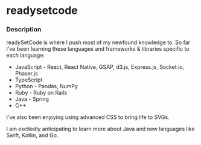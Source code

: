 # readysetcode

### Description
readySetCode is where I push most of my newfound knowledge to.
So far I've been learning these languages and frameworks & libraries specific to each language:
* JavaScript - React, React Native, GSAP, d3.js, Express.js, Socket.io, Phaser.js
* TypeScript
* Python - Pandas, NumPy
* Ruby - Ruby on Rails
* Java - Spring
* C++

I've also been enjoying using advanced CSS to bring life to SVGs.

I am excitedly anticipating to learn more about Java and new languages like Swift, Kotlin, and Go.
